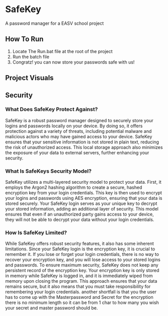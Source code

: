 # SafeKey
A password manager for a EASV school project

## How To Run

1. Locate The Run.bat file at the root of the project
2. Run the batch file
3. Congratz! you can now store your passwords safe with us!

## Project Visuals


## Security

### What Does SafeKey Protect Against?
SafeKey is a robust password manager designed to securely store your logins and passwords locally on your device. By doing so, it offers protection against a variety of threats, including potential malware and malicious actors who may have gained access to your device. SafeKey ensures that your sensitive information is not stored in plain text, reducing the risk of unauthorized access. This local storage approach also minimizes the exposure of your data to external servers, further enhancing your security.

### What Is SafeKeys Security Model?
SafeKey utilizes a multi-layered security model to protect your data. First, it employs the Argon2 hashing algorithm to create a secure, hashed encryption key from your login credentials. This key is then used to encrypt your logins and passwords using AES encryption, ensuring that your data is stored securely. Your SafeKey login serves as your unique key to decrypt your stored information, adding an additional layer of security. This model ensures that even if an unauthorized party gains access to your device, they will not be able to decrypt your data without your login credentials.

### How Is SafeKey Limited?
While SafeKey offers robust security features, it also has some inherent limitations. Since your SafeKey login is the encryption key, it is crucial to remember it. If you lose or forget your login credentials, there is no way to recover your encryption key, and you will lose access to your stored logins and passwords. To ensure maximum security, SafeKey does not keep any persistent record of the encryption key. Your encryption key is only stored in memory while SafeKey is logged in, and it is immediately wiped from memory upon closing the program. This approach ensures that your data remains secure, but it also means that you must take responsibility for remembering your login credentials. another shortfall is that you the user has to come up with the Masterpassword and Secret for the encryption there is no minimum length so it can be from 1 char to how many you wish your secret and master password should be.
